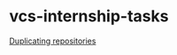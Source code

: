 # vcs-internship-tasks

[Duplicating repositories](https://docs.github.com/en/repositories/creating-and-managing-repositories/duplicating-a-repository)
